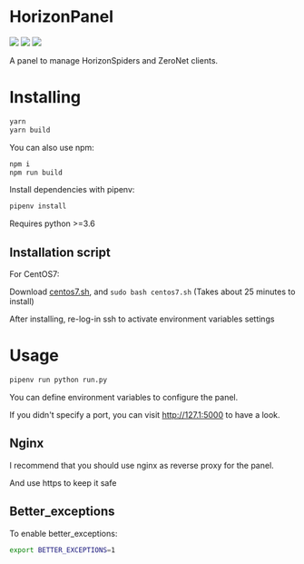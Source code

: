 # HorizonPanel 
![](https://img.shields.io/badge/licence-GPL-brightgreen.svg) 
![](https://img.shields.io/badge/Project-Horizon-orange.svg) 
![](https://img.shields.io/badge/Network-ZeroNet-%237722df.svg)

A panel to manage HorizonSpiders and ZeroNet clients.

# Installing

```bash
yarn
yarn build
```

You can also use npm: 

```bash
npm i
npm run build
```

Install dependencies with pipenv:

```bash
pipenv install
```

Requires python >=3.6

## Installation script

For CentOS7:

Download [centos7.sh](./centos7.sh), and `sudo bash centos7.sh` (Takes about 25 minutes to install)

After installing, re-log-in ssh to activate environment variables settings

# Usage

```bash
pipenv run python run.py
```

You can define environment variables to configure the panel.

If you didn't specify a port, you can visit http://127.1:5000 to have a look.

## Nginx

I recommend that you should use nginx as reverse proxy for the panel.

And use https to keep it safe

## Better_exceptions

To enable better_exceptions:

```bash
export BETTER_EXCEPTIONS=1 
```